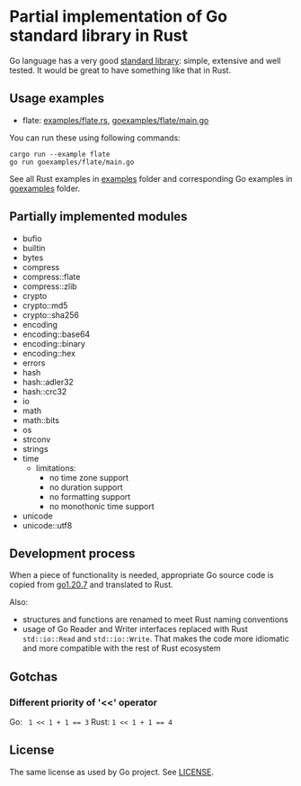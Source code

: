 # Partial implementation of Go standard library in Rust

Go language has a very good [standard library](https://pkg.go.dev/std): simple,
extensive and well tested.  It would be great to have something like that in Rust.

## Usage examples

- flate: [examples/flate.rs](examples/flate.rs), [goexamples/flate/main.go](goexamples/flate/main.go)

You can run these using following commands:

```
cargo run --example flate
go run goexamples/flate/main.go
```

See all Rust examples in [examples](./examples) folder and
corresponding Go examples in [goexamples](./goexamples) folder.

## Partially implemented modules

- bufio
- builtin
- bytes
- compress
- compress::flate
- compress::zlib
- crypto
- crypto::md5
- crypto::sha256
- encoding
- encoding::base64
- encoding::binary
- encoding::hex
- errors
- hash
- hash::adler32
- hash::crc32
- io
- math
- math::bits
- os
- strconv
- strings
- time
  - limitations:
    - no time zone support
    - no duration support
    - no formatting support
    - no monothonic time support
- unicode
- unicode::utf8

## Development process

When a piece of functionality is needed, appropriate Go source code is copied from
[go1.20.7](https://github.com/golang/go/tree/go1.20.7/src) and translated to Rust.

Also:
- structures and functions are renamed to meet Rust naming conventions
- usage of Go Reader and Writer interfaces replaced with Rust `std::io::Read` and
  `std::io::Write`.  That makes the code more idiomatic and more compatible with
  the rest of Rust ecosystem

## Gotchas

### Different priority of '<<' operator

Go: ` 1 << 1 + 1 == 3`
Rust: `1 << 1 + 1 == 4`

## License

The same license as used by Go project.  See [LICENSE](./LICENSE).
